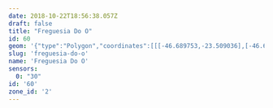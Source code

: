 ```yaml
---
date: 2018-10-22T18:56:38.057Z
draft: false
title: "Freguesia Do O"
id: 60
geom: '{"type":"Polygon","coordinates":[[[-46.689753,-23.509036],[-46.68922,-23.506404],[-46.688705,-23.504461],[-46.686392,-23.499809],[-46.685107,-23.497905],[-46.684789,-23.497084],[-46.684723,-23.496624],[-46.684751,-23.495992],[-46.685466,-23.492658],[-46.685585,-23.491703],[-46.685433,-23.490731],[-46.685037,-23.489764],[-46.684481,-23.488962],[-46.679105,-23.483308],[-46.678665,-23.483013],[-46.677685,-23.482505],[-46.674475,-23.48102],[-46.673976,-23.480653],[-46.673654,-23.480151],[-46.673391,-23.479001],[-46.672599,-23.476515],[-46.672355,-23.476131],[-46.672,-23.475882],[-46.670859,-23.475329],[-46.670542,-23.475089],[-46.670232,-23.474546],[-46.67024,-23.47408],[-46.670307,-23.474165],[-46.670988,-23.474407],[-46.671786,-23.474379],[-46.672179,-23.474244],[-46.672241,-23.47415],[-46.672865,-23.474303],[-46.673581,-23.47485],[-46.67498,-23.476397],[-46.676263,-23.477202],[-46.677062,-23.477295],[-46.677804,-23.477278],[-46.679172,-23.47699],[-46.679656,-23.476952],[-46.680531,-23.477039],[-46.681392,-23.477295],[-46.681739,-23.477526],[-46.682553,-23.478258],[-46.682734,-23.478553],[-46.682734,-23.478947],[-46.682181,-23.480107],[-46.682104,-23.480444],[-46.682151,-23.480671],[-46.682379,-23.48105],[-46.682705,-23.481332],[-46.682772,-23.48105],[-46.682838,-23.480997],[-46.683586,-23.481248],[-46.684407,-23.481368],[-46.686414,-23.480878],[-46.686479,-23.480905],[-46.686119,-23.479855],[-46.685907,-23.47946],[-46.686509,-23.479288],[-46.686444,-23.47898],[-46.686642,-23.478767],[-46.686872,-23.478644],[-46.68865,-23.478444],[-46.688542,-23.477999],[-46.691036,-23.477735],[-46.691028,-23.477833],[-46.691097,-23.477865],[-46.69344,-23.477996],[-46.693575,-23.477773],[-46.694102,-23.477585],[-46.694831,-23.477837],[-46.695357,-23.477938],[-46.69534,-23.477693],[-46.695541,-23.4769],[-46.695662,-23.476661],[-46.695664,-23.476429],[-46.696227,-23.475434],[-46.696204,-23.474887],[-46.695995,-23.474007],[-46.696308,-23.472892],[-46.696615,-23.472876],[-46.696728,-23.471375],[-46.696646,-23.47134],[-46.696799,-23.470152],[-46.697678,-23.469205],[-46.697372,-23.468693],[-46.697286,-23.468396],[-46.697468,-23.468296],[-46.698865,-23.466459],[-46.700647,-23.464428],[-46.701334,-23.463543],[-46.70139,-23.462813],[-46.70386,-23.461521],[-46.704267,-23.461745],[-46.704603,-23.461479],[-46.705093,-23.46135],[-46.707326,-23.461581],[-46.708067,-23.461735],[-46.709906,-23.461584],[-46.710771,-23.461644],[-46.710928,-23.461571],[-46.711258,-23.461166],[-46.711601,-23.461086],[-46.711866,-23.461166],[-46.712836,-23.46175],[-46.713192,-23.461902],[-46.713721,-23.462004],[-46.71436,-23.462312],[-46.713845,-23.463792],[-46.713665,-23.464141],[-46.711466,-23.467111],[-46.711385,-23.467702],[-46.71141,-23.467996],[-46.711694,-23.468364],[-46.711851,-23.469029],[-46.71166,-23.469627],[-46.7112,-23.469851],[-46.710694,-23.469992],[-46.710938,-23.470841],[-46.711022,-23.471587],[-46.710685,-23.472182],[-46.710404,-23.472344],[-46.710063,-23.473307],[-46.710214,-23.473662],[-46.710408,-23.473791],[-46.71069,-23.47445],[-46.710706,-23.474744],[-46.71046,-23.475871],[-46.710355,-23.476042],[-46.709751,-23.476423],[-46.709495,-23.476717],[-46.708508,-23.477387],[-46.708345,-23.477618],[-46.707974,-23.477918],[-46.70738,-23.478232],[-46.707696,-23.47887],[-46.708384,-23.481249],[-46.708421,-23.481668],[-46.708309,-23.482516],[-46.708391,-23.482893],[-46.709707,-23.484856],[-46.71065,-23.485898],[-46.710867,-23.486325],[-46.710943,-23.48681],[-46.710162,-23.491984],[-46.70991,-23.493178],[-46.709558,-23.493889],[-46.70759,-23.496789],[-46.707199,-23.497822],[-46.706597,-23.502072],[-46.706298,-23.505961],[-46.705959,-23.506981],[-46.705779,-23.508733],[-46.698364,-23.508076],[-46.696605,-23.508018],[-46.693752,-23.50825],[-46.691104,-23.508812],[-46.690702,-23.508955],[-46.689753,-23.509036]]]}'
slug: 'freguesia-do-o'
name: 'Freguesia Do O'
sensors:
  0: "30"
id: '60'
zone_id: '2'
---
```

		